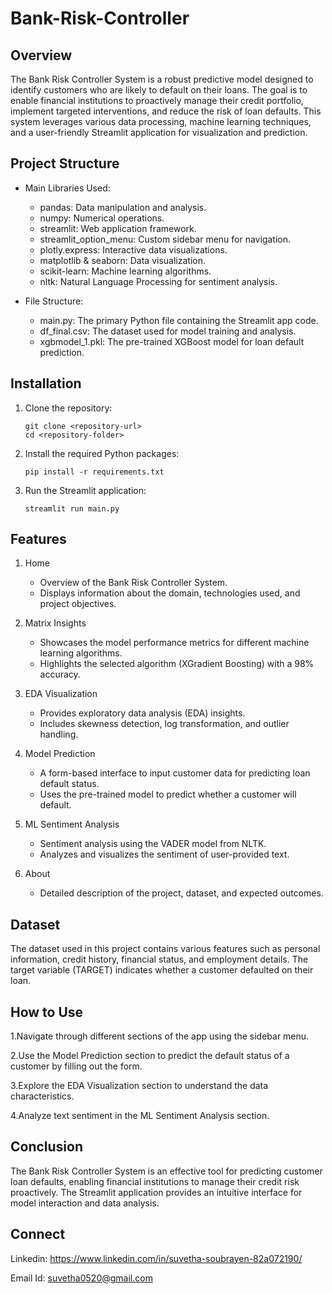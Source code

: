 # Bank-Risk-Controller

## Overview
The Bank Risk Controller System is a robust predictive model designed to identify customers who are likely to default on their loans. The goal is to enable financial institutions to proactively manage their credit portfolio, implement targeted interventions, and reduce the risk of loan defaults. This system leverages various data processing, machine learning techniques, and a user-friendly Streamlit application for visualization and prediction.

## Project Structure

* Main Libraries Used:

  * pandas: Data manipulation and analysis.
  * numpy: Numerical operations.
  * streamlit: Web application framework.
  * streamlit_option_menu: Custom sidebar menu for navigation.
  * plotly.express: Interactive data visualizations.
  * matplotlib & seaborn: Data visualization.
  * scikit-learn: Machine learning algorithms.
  * nltk: Natural Language Processing for sentiment analysis.
    
* File Structure:

  * main.py: The primary Python file containing the Streamlit app code.
  * df_final.csv: The dataset used for model training and analysis.
  * xgbmodel_1.pkl: The pre-trained XGBoost model for loan default prediction.

    
## Installation

  1. Clone the repository:
               
         git clone <repository-url>
         cd <repository-folder>
          
  2. Install the required Python packages:

         pip install -r requirements.txt
      
  3. Run the Streamlit application:
  
         streamlit run main.py
       
## Features

1. Home
   
   * Overview of the Bank Risk Controller System.
   * Displays information about the domain, technologies used, and project objectives.
  
2. Matrix Insights
   
   * Showcases the model performance metrics for different machine learning algorithms.
   * Highlights the selected algorithm (XGradient Boosting) with a 98% accuracy.
  
3. EDA Visualization
   
   * Provides exploratory data analysis (EDA) insights.
   * Includes skewness detection, log transformation, and outlier handling.
  
4. Model Prediction
   
   * A form-based interface to input customer data for predicting loan default status.
   * Uses the pre-trained model to predict whether a customer will default.
  
5. ML Sentiment Analysis
    
   * Sentiment analysis using the VADER model from NLTK.
   * Analyzes and visualizes the sentiment of user-provided text.

6. About
 
   * Detailed description of the project, dataset, and expected outcomes.

## Dataset

The dataset used in this project contains various features such as personal information, credit history, financial status, and employment details. The target variable (TARGET) indicates whether a customer defaulted on their loan.

## How to Use

1.Navigate through different sections of the app using the sidebar menu.

2.Use the Model Prediction section to predict the default status of a customer by filling out the form.

3.Explore the EDA Visualization section to understand the data characteristics.

4.Analyze text sentiment in the ML Sentiment Analysis section.

## Conclusion
The Bank Risk Controller System is an effective tool for predicting customer loan defaults, enabling financial institutions to manage their credit risk proactively. The Streamlit application provides an intuitive interface for model interaction and data analysis.

## Connect
Linkedin: https://www.linkedin.com/in/suvetha-soubrayen-82a072190/

Email Id: suvetha0520@gmail.com
